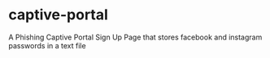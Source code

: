 # captive-portal
A Phishing Captive Portal Sign Up Page that stores facebook and instagram passwords in a text file
